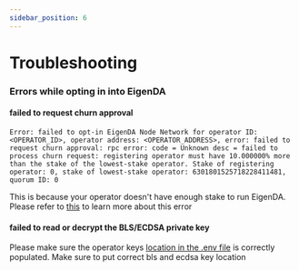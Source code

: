 ```yaml
---
sidebar_position: 6
---
```


# Troubleshooting

### Errors while opting in into EigenDA

#### failed to request churn approval

```
Error: failed to opt-in EigenDA Node Network for operator ID: <OPERATOR_ID>, operator address: <OPERATOR_ADDRESS>, error: failed to request churn approval: rpc error: code = Unknown desc = failed to process churn request: registering operator must have 10.000000% more than the stake of the lowest-stake operator. Stake of registering operator: 0, stake of lowest-stake operator: 6301801525718228411481, quorum ID: 0
```

This is because your operator doesn't have enough stake to run EigenDA. Please
refer to [this][ref1] to learn more about this
error

#### failed to read or decrypt the BLS/ECDSA private key

Please make sure the operator keys [location in the .env
file][ref2]
is correctly populated. Make sure to put correct bls and ecdsa key location

[ref1]: ./overview.md#eigenda-churn-approver
[ref2]: https://github.com/Layr-Labs/eigenda-operator-setup/blob/19c386e38a838e28be27bd2737252d3fe2ce8a62/.env#L83